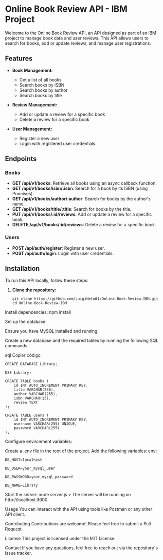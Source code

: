 # Online Book Review API - IBM Project

Welcome to the Online Book Review API, an API designed as part of an IBM project to manage book data and user reviews. This API allows users to search for books, add or update reviews, and manage user registrations.

## Features

- **Book Management:**
  - Get a list of all books
  - Search books by ISBN
  - Search books by author
  - Search books by title

- **Review Management:**
  - Add or update a review for a specific book
  - Delete a review for a specific book

- **User Management:**
  - Register a new user
  - Login with registered user credentials

## Endpoints

### Books

- **GET /api/v1/books**: Retrieve all books using an async callback function.
- **GET /api/v1/books/isbn/:isbn**: Search for a book by its ISBN (using Promises).
- **GET /api/v1/books/author/:author**: Search for books by the author's name.
- **GET /api/v1/books/title/:title**: Search for books by the title.
- **PUT /api/v1/books/:id/reviews**: Add or update a review for a specific book.
- **DELETE /api/v1/books/:id/reviews**: Delete a review for a specific book.

### Users

- **POST /api/auth/register**: Register a new user.
- **POST /api/auth/login**: Login with user credentials.

## Installation

To run this API locally, follow these steps:

1. **Clone the repository:**

       git clone https://github.com/LuigiNeto01/Online-Book-Review-IBM.git
       cd Online-Book-Review-IBM
Install dependencies:
npm install

Set up the database:

Ensure you have MySQL installed and running.

Create a new database and the required tables by running the following SQL commands:

sql
Copiar código

    CREATE DATABASE Library;

    USE Library;
    
    CREATE TABLE books (
        id INT AUTO_INCREMENT PRIMARY KEY,
        title VARCHAR(255),
        author VARCHAR(255),
        isbn VARCHAR(13),
        review TEXT
    );
    
    CREATE TABLE users (
        id INT AUTO_INCREMENT PRIMARY KEY,
        username VARCHAR(255) UNIQUE,
        password VARCHAR(255)
    );
Configure environment variables:

Create a .env file in the root of the project.
Add the following variables:
env:

    DB_HOST=localhost
    
    DB_USER=your_mysql_user
    
    DB_PASSWORD=your_mysql_password
    
    DB_NAME=Library
    
Start the server:
  node server.js
    > The server will be running on http://localhost:3000.

Usage
  You can interact with the API using tools like Postman or any other API client.

Contributing
  Contributions are welcome! Please feel free to submit a Pull Request.

License
  This project is licensed under the MIT License.

Contact
  If you have any questions, feel free to reach out via the repository's issue tracker.
